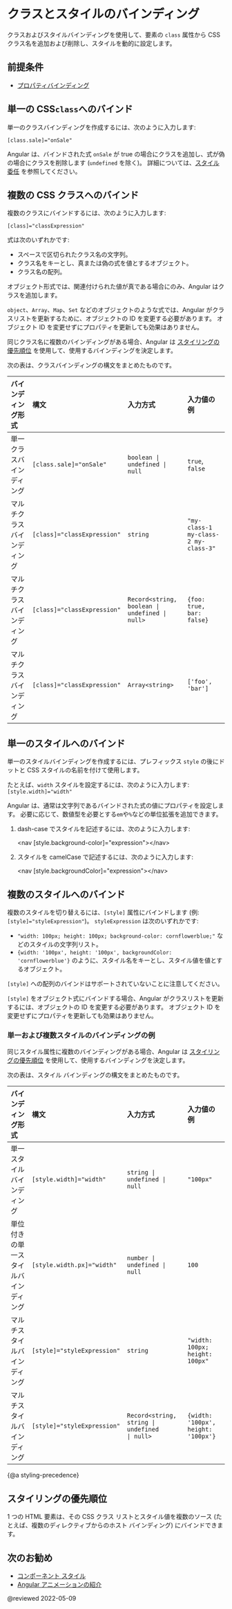 # クラスとスタイルのバインディング

クラスおよびスタイルバインディングを使用して、要素の `class` 属性から CSS クラス名を追加および削除し、スタイルを動的に設定します。

## 前提条件

* [プロパティバインディング](guide/property-binding)

## 単一の CSS`class`へのバインド

単一のクラスバインディングを作成するには、次のように入力します:

`[class.sale]="onSale"`

Angular は、バインドされた式 `onSale` が true の場合にクラスを追加し、式が偽の場合にクラスを削除します (`undefined` を除く)。  詳細については、[スタイル委任](guide/style-precedence#styling-delegation) を参照してください。

## 複数の CSS クラスへのバインド

複数のクラスにバインドするには、次のように入力します:

`[class]="classExpression"`

式は次のいずれかです:

* スペースで区切られたクラス名の文字列。
* クラス名をキーとし、真または偽の式を値とするオブジェクト。
* クラス名の配列。

オブジェクト形式では、関連付けられた値が真である場合にのみ、Angular はクラスを追加します。

<div class="alert is-important">

`object`、`Array`、`Map`、`Set` などのオブジェクトのような式では、Angular がクラスリストを更新するために、オブジェクトの ID を変更する必要があります。
オブジェクト ID を変更せずにプロパティを更新しても効果はありません。

</div>

同じクラス名に複数のバインディングがある場合、Angular は [スタイリングの優先順位](guide/style-precedence) を使用して、使用するバインディングを決定します。

次の表は、クラスバインディングの構文をまとめたものです。

| バインディング形式         | 構文                      | 入力方式                                                                  | 入力値の例 |
|:---                  |:---                         |:---                                                                         |:---                  |
| 単一クラスバインディング | `[class.sale]="onSale"`     | <code>boolean &verbar; undefined &verbar; null</code>                       | `true`, `false`                      |
| マルチクラスバインディング  | `[class]="classExpression"` | `string`                                                                    | `"my-class-1 my-class-2 my-class-3"` |
| マルチクラスバインディング  | `[class]="classExpression"` | <code>Record&lt;string, boolean &verbar; undefined &verbar; null&gt;</code> | `{foo: true, bar: false}`            |
| マルチクラスバインディング  | `[class]="classExpression"` | <code>Array&lt;string&gt;</code>                                            | `['foo', 'bar']`                     |

## 単一のスタイルへのバインド

単一のスタイルバインディングを作成するには、プレフィックス `style` の後にドットと CSS スタイルの名前を付けて使用します。

たとえば、`width` スタイルを設定するには、次のように入力します:  `[style.width]="width"`

Angular は、通常は文字列であるバインドされた式の値にプロパティを設定します。 必要に応じて、数値型を必要とする`em`や`%`などの単位拡張を追加できます。

1. dash-case でスタイルを記述するには、次のように入力します:

    <code-example language="html">&lt;nav [style.background-color]="expression"&gt;&lt;/nav&gt;</code-example>

2. スタイルを camelCase で記述するには、次のように入力します:

    <code-example language="html">&lt;nav [style.backgroundColor]="expression"&gt;&lt;/nav&gt;</code-example>

## 複数のスタイルへのバインド

複数のスタイルを切り替えるには、`[style]` 属性にバインドします (例: `[style]="styleExpression"`)。  `styleExpression` は次のいずれかです:

* `"width: 100px; height: 100px; background-color: cornflowerblue;"` などのスタイルの文字列リスト。
* `{width: '100px', height: '100px', backgroundColor: 'cornflowerblue'}` のように、スタイル名をキーとし、スタイル値を値とするオブジェクト。

`[style]` への配列のバインドはサポートされていないことに注意してください。

<div class="alert is-important">

`[style]` をオブジェクト式にバインドする場合、Angular がクラスリストを更新するには、オブジェクトの ID を変更する必要があります。
オブジェクト ID を変更せずにプロパティを更新しても効果はありません。

</div>

### 単一および複数スタイルのバインディングの例

<code-example path="attribute-binding/src/app/single-and-multiple-style-binding.component.ts" header="nav-bar.component.ts"></code-example>

同じスタイル属性に複数のバインディングがある場合、Angular は [スタイリングの優先順位](guide/style-precedence) を使用して、使用するバインディングを決定します。

次の表は、スタイル バインディングの構文をまとめたものです。

| バインディング形式                    | 構文                      | 入力方式                                                                 | 入力値の例 |
|:---                             |:---                         |:---                                                                        |:---                  |
| 単一スタイルバインディング            | `[style.width]="width"`     | <code>string &verbar; undefined &verbar; null</code>                       | `"100px"`                           |
| 単位付きの単一スタイルバインディング | `[style.width.px]="width"`  | <code>number &verbar; undefined &verbar; null</code>                       | `100`                               |
| マルチスタイルバインディング             | `[style]="styleExpression"` | `string`                                                                   | `"width: 100px; height: 100px"`     |
| マルチスタイルバインディング             | `[style]="styleExpression"` | <code>Record&lt;string, string &verbar; undefined &verbar; null&gt;</code> | `{width: '100px', height: '100px'}` |

{@a styling-precedence}
## スタイリングの優先順位

1 つの HTML 要素は、その CSS クラス リストとスタイル値を複数のソース (たとえば、複数のディレクティブからのホスト バインディング) にバインドできます。

## 次のお勧め

* [コンポーネント スタイル](/guide/component-styles)
* [Angular アニメーションの紹介](/guide/animations)

@reviewed 2022-05-09

